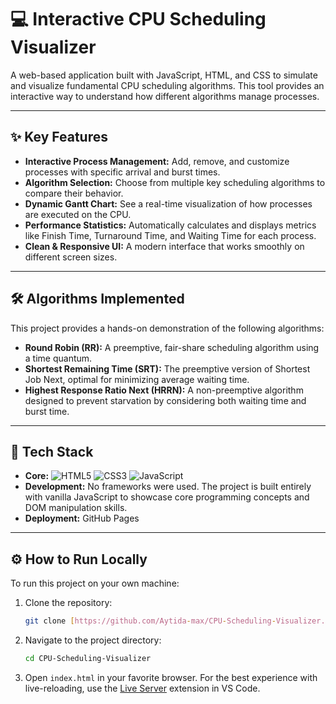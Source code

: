 # 💻 Interactive CPU Scheduling Visualizer



A web-based application built with  JavaScript, HTML, and CSS to simulate and visualize fundamental CPU scheduling algorithms. This tool provides an interactive way to understand how different algorithms manage processes.



---



## ✨ Key Features

-   **Interactive Process Management:** Add, remove, and customize processes with specific arrival and burst times.
-   **Algorithm Selection:** Choose from multiple key scheduling algorithms to compare their behavior.
-   **Dynamic Gantt Chart:** See a real-time visualization of how processes are executed on the CPU.
-   **Performance Statistics:** Automatically calculates and displays metrics like Finish Time, Turnaround Time, and Waiting Time for each process.
-   **Clean & Responsive UI:** A modern interface that works smoothly on different screen sizes.

---

## 🛠️ Algorithms Implemented

This project provides a hands-on demonstration of the following algorithms:

-   **Round Robin (RR):** A preemptive, fair-share scheduling algorithm using a time quantum.
-   **Shortest Remaining Time (SRT):** The preemptive version of Shortest Job Next, optimal for minimizing average waiting time.
-   **Highest Response Ratio Next (HRRN):** A non-preemptive algorithm designed to prevent starvation by considering both waiting time and burst time.

---

## 🚀 Tech Stack

-   **Core:** ![HTML5](https://img.shields.io/badge/html5-%23E34F26.svg?style=for-the-badge&logo=html5&logoColor=white) ![CSS3](https://img.shields.io/badge/css3-%231572B6.svg?style=for-the-badge&logo=css3&logoColor=white) ![JavaScript](https://img.shields.io/badge/javascript-%23323330.svg?style=for-the-badge&logo=javascript&logoColor=%23F7DF1E)
-   **Development:** No frameworks were used. The project is built entirely with vanilla JavaScript to showcase core programming concepts and DOM manipulation skills.
-   **Deployment:** GitHub Pages

---

## ⚙️ How to Run Locally

To run this project on your own machine:

1.  Clone the repository:
    ```sh
    git clone [https://github.com/Aytida-max/CPU-Scheduling-Visualizer.git](https://github.com/Aytida-max/CPU-Scheduling-Visualizer.git)
    ```
2.  Navigate to the project directory:
    ```sh
    cd CPU-Scheduling-Visualizer
    ```
3.  Open `index.html` in your favorite browser. For the best experience with live-reloading, use the [Live Server](https://marketplace.visualstudio.com/items?itemName=ritwickdey.LiveServer) extension in VS Code.
